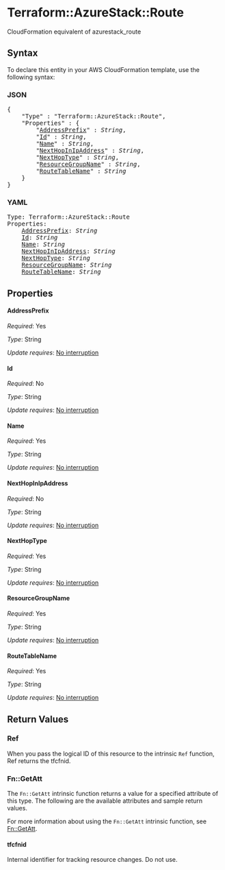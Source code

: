 # Terraform::AzureStack::Route

CloudFormation equivalent of azurestack_route

## Syntax

To declare this entity in your AWS CloudFormation template, use the following syntax:

### JSON

<pre>
{
    "Type" : "Terraform::AzureStack::Route",
    "Properties" : {
        "<a href="#addressprefix" title="AddressPrefix">AddressPrefix</a>" : <i>String</i>,
        "<a href="#id" title="Id">Id</a>" : <i>String</i>,
        "<a href="#name" title="Name">Name</a>" : <i>String</i>,
        "<a href="#nexthopinipaddress" title="NextHopInIpAddress">NextHopInIpAddress</a>" : <i>String</i>,
        "<a href="#nexthoptype" title="NextHopType">NextHopType</a>" : <i>String</i>,
        "<a href="#resourcegroupname" title="ResourceGroupName">ResourceGroupName</a>" : <i>String</i>,
        "<a href="#routetablename" title="RouteTableName">RouteTableName</a>" : <i>String</i>
    }
}
</pre>

### YAML

<pre>
Type: Terraform::AzureStack::Route
Properties:
    <a href="#addressprefix" title="AddressPrefix">AddressPrefix</a>: <i>String</i>
    <a href="#id" title="Id">Id</a>: <i>String</i>
    <a href="#name" title="Name">Name</a>: <i>String</i>
    <a href="#nexthopinipaddress" title="NextHopInIpAddress">NextHopInIpAddress</a>: <i>String</i>
    <a href="#nexthoptype" title="NextHopType">NextHopType</a>: <i>String</i>
    <a href="#resourcegroupname" title="ResourceGroupName">ResourceGroupName</a>: <i>String</i>
    <a href="#routetablename" title="RouteTableName">RouteTableName</a>: <i>String</i>
</pre>

## Properties

#### AddressPrefix

_Required_: Yes

_Type_: String

_Update requires_: [No interruption](https://docs.aws.amazon.com/AWSCloudFormation/latest/UserGuide/using-cfn-updating-stacks-update-behaviors.html#update-no-interrupt)

#### Id

_Required_: No

_Type_: String

_Update requires_: [No interruption](https://docs.aws.amazon.com/AWSCloudFormation/latest/UserGuide/using-cfn-updating-stacks-update-behaviors.html#update-no-interrupt)

#### Name

_Required_: Yes

_Type_: String

_Update requires_: [No interruption](https://docs.aws.amazon.com/AWSCloudFormation/latest/UserGuide/using-cfn-updating-stacks-update-behaviors.html#update-no-interrupt)

#### NextHopInIpAddress

_Required_: No

_Type_: String

_Update requires_: [No interruption](https://docs.aws.amazon.com/AWSCloudFormation/latest/UserGuide/using-cfn-updating-stacks-update-behaviors.html#update-no-interrupt)

#### NextHopType

_Required_: Yes

_Type_: String

_Update requires_: [No interruption](https://docs.aws.amazon.com/AWSCloudFormation/latest/UserGuide/using-cfn-updating-stacks-update-behaviors.html#update-no-interrupt)

#### ResourceGroupName

_Required_: Yes

_Type_: String

_Update requires_: [No interruption](https://docs.aws.amazon.com/AWSCloudFormation/latest/UserGuide/using-cfn-updating-stacks-update-behaviors.html#update-no-interrupt)

#### RouteTableName

_Required_: Yes

_Type_: String

_Update requires_: [No interruption](https://docs.aws.amazon.com/AWSCloudFormation/latest/UserGuide/using-cfn-updating-stacks-update-behaviors.html#update-no-interrupt)

## Return Values

### Ref

When you pass the logical ID of this resource to the intrinsic `Ref` function, Ref returns the tfcfnid.

### Fn::GetAtt

The `Fn::GetAtt` intrinsic function returns a value for a specified attribute of this type. The following are the available attributes and sample return values.

For more information about using the `Fn::GetAtt` intrinsic function, see [Fn::GetAtt](https://docs.aws.amazon.com/AWSCloudFormation/latest/UserGuide/intrinsic-function-reference-getatt.html).

#### tfcfnid

Internal identifier for tracking resource changes. Do not use.

